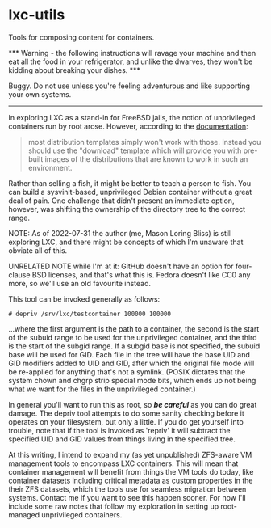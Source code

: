 # lxc-utils
Tools for composing content for containers.

*** Warning - the following instructions will ravage your machine and then eat all the food in your refrigerator, and unlike the dwarves, they won't be kidding about breaking your dishes. ***

Buggy. Do not use unless you're feeling adventurous and like supporting
your own systems.

---

In exploring LXC as a stand-in for FreeBSD jails, the notion of
unprivileged containers run by root arose. However, according to the
[documentation](https://linuxcontainers.org/lxc/getting-started/):

> most distribution templates simply won't work with those. Instead you
> should use the "download" template which will provide you with pre-built
> images of the distributions that are known to work in such an environment.

Rather than selling a fish, it might be better to teach a person to fish.
You can build a sysvinit-based, unprivileged Debian container without a
great deal of pain. One challenge that didn't present an immediate option,
however, was shifting the ownership of the directory tree to the correct
range.

NOTE: As of 2022-07-31 the author (me, Mason Loring Bliss) is still
exploring LXC, and there might be concepts of which I'm unaware that
obviate all of this.

UNRELATED NOTE while I'm at it: GitHub doesn't have an option for
four-clause BSD licenses, and that's what this is. Fedora doesn't like CC0
any more, so we'll use an old favourite instead.

This tool can be invoked generally as follows:

~~~
# depriv /srv/lxc/testcontainer 100000 100000
~~~

...where the first argument is the path to a container, the second is the
start of the subuid range to be used for the unprivileged container, and
the third is the start of the subgid range. If a subgid base is not
specified, the subuid base will be used for GID. Each file in the tree will
have the base UID and GID modifiers added to UID and GID, after which the
original file mode will be re-applied for anything that's not a symlink.
(POSIX dictates that the system chown and chgrp strip special mode bits,
which ends up not being what we want for the files in the unprivileged
container.)

In general you'll want to run this as root, so ***be careful*** as you can
do great damage. The depriv tool attempts to do some sanity checking before
it operates on your filesystem, but only a little. If you do get yourself
into trouble, note that if the tool is invoked as 'repriv' it will subtract
the specified UID and GID values from things living in the specified tree.

At this writing, I intend to expand my (as yet unpublished) ZFS-aware VM
management tools to encompass LXC containers. This will mean that container
management will benefit from things the VM tools do today, like container
datasets including critical metadata as custom properties in the their ZFS
datasets, which the tools use for seamless migration between systems.
Contact me if you want to see this happen sooner. For now I'll include some
raw notes that follow my exploration in setting up root-managed
unprivileged containers.
